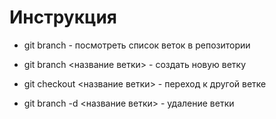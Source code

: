 # Инструкция

+ git branch - посмотреть список веток в репозитории
 
+ git branch <название ветки> - создать новую ветку

+ git checkout <название ветки> - переход к другой ветке

+ git branch -d <название ветки>  - удаление ветки

